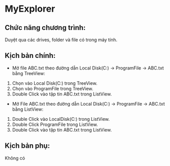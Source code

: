 # MyExplorer

## Chức năng chương trình:
Duyệt qua các drives, folder và file có trong máy tính.

## Kịch bản chính:  
- Mở file ABC.txt theo đường dẫn Local Disk(C:) -> ProgramFile -> ABC.txt bằng TreeView:
1. Chọn vào Local Disk(C:) trong TreeView.
2. Chọn vào ProgramFile trong TreeView.
3. Double Click vào tập tin ABC.txt trong ListView.

- Mở File ABC.txt theo đường dẫn Local Disk(C:) -> ProgramFile -> ABC.txt bằng ListView:
1. Double Click vào LocalDisk(C:) trong ListView.
2. Double Click ProgramFile trong ListView.
3. Double Click vào tập tin ABC.txt trong ListView.


## Kịch bản phụ:
Không có
